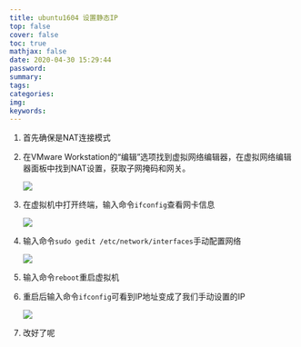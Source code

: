 ```yaml
---
title: ubuntu1604 设置静态IP
top: false
cover: false
toc: true
mathjax: false
date: 2020-04-30 15:29:44
password:
summary:
tags:
categories:
img:
keywords:
---
```


1. 首先确保是NAT连接模式

2. 在VMware Workstation的“编辑”选项找到虚拟网络编辑器，在虚拟网络编辑器面板中找到NAT设置，获取子网掩码和网关。

	![](https://cdn.jsdelivr.net/gh/zhishuangR/myImg@master/md/20200430154842.png)

3. 在虚拟机中打开终端，输入命令`ifconfig`查看网卡信息

	![](https://cdn.jsdelivr.net/gh/zhishuangR/myImg@master/md/20200430160112.png)

4. 输入命令`sudo gedit /etc/network/interfaces`手动配置网络

	![](https://cdn.jsdelivr.net/gh/zhishuangR/myImg@master/md/20200430161332.png)

5. 输入命令`reboot`重启虚拟机

6. 重启后输入命令`ifconfig`可看到IP地址变成了我们手动设置的IP

	![](https://cdn.jsdelivr.net/gh/zhishuangR/myImg@master/md/20200430161920.png)

7. 改好了呢